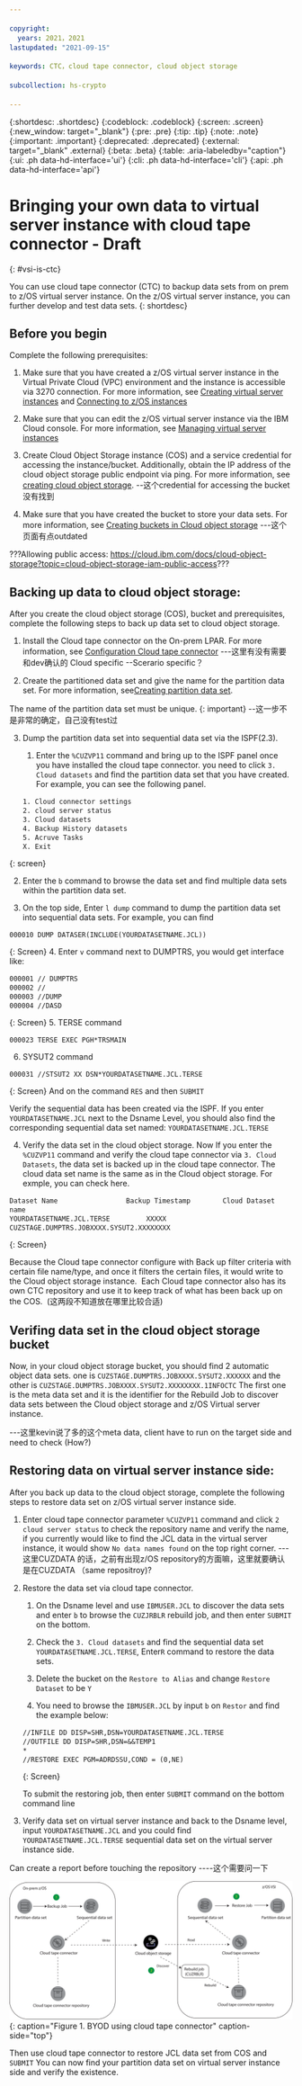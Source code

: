 ```yaml
---

copyright:
  years: 2021，2021
lastupdated: "2021-09-15"

keywords: CTC，cloud tape connector, cloud object storage

subcollection: hs-crypto

---
```


{:shortdesc: .shortdesc}
{:codeblock: .codeblock}
{:screen: .screen}
{:new_window: target="_blank"}
{:pre: .pre}
{:tip: .tip}
{:note: .note}
{:important: .important}
{:deprecated: .deprecated}
{:external: target="_blank" .external}
{:beta: .beta}
{:table: .aria-labeledby="caption"}
{:ui: .ph data-hd-interface='ui'}
{:cli: .ph data-hd-interface='cli'}
{:api: .ph data-hd-interface='api'}

# Bringing your own data to virtual server instance with cloud tape connector - Draft
{: #vsi-is-ctc}

You can use cloud tape connector (CTC) to backup data sets from on prem to z/OS virtual server instance. On the z/OS virtual server instance, you can further develop and test data sets.
{: shortdesc}

## Before you begin

Complete the following prerequisites:

1. Make sure that you have created a z/OS virtual server instance in the Virtual Private Cloud (VPC) environment and the instance is accessible via 3270 connection. For more information, see [Creating virtual server instances](docs/vpc?topic=vpc-creating-virtual-servers) and [Connecting to z/OS instances](/docs/vpc?topic=vpc-vsi_is_connecting_zos)

2. Make sure that you can edit the z/OS virtual server instance via the IBM Cloud console. For more information, see [Managing virtual server instances](docs/vpc?topic=vpc-managing-virtual-server-instances&interface=ui)

3. Create Cloud Object Storage instance (COS) and a service credential for accessing the instance/bucket. Additionally, obtain the IP address of the cloud object storage public endpoint via ping. For more information, see [creating cloud object storage](https://cloud.ibm.com/docs/cloud-object-storage?topic=cloud-object-storage-getting-started-cloud-object-storage).
--这个credential for accessing the bucket 没有找到

4. Make sure that you have created the bucket to store your data sets. For more information, see [Creating buckets in Cloud object storage](https://cloud.ibm.com/docs/cloud-object-storage?topic=cloud-object-storage-getting-started-cloud-object-storage#gs-create-buckets)   ---这个页面有点outdated

???Allowing public access: https://cloud.ibm.com/docs/cloud-object-storage?topic=cloud-object-storage-iam-public-access???

## Backing up data to cloud object storage:

After you create the cloud object storage (COS), bucket and prerequisites, complete the following steps to back up data set to cloud object storage.

1. Install the Cloud tape connector on the On-prem LPAR. For more information, see [Configuration Cloud tape connector](https://www.ibm.com/docs/en/cloud-tape-connector/2.1?topic=connector-configuration-summary)
---这里有没有需要和dev确认的 Cloud specific --Scerario specific？

2. Create the partitioned data set and give the name for the partition data set. For more information, see[Creating partition data set](https://www.ibm.com/docs/en/zos/2.4.0?topic=ispfpdf-creating-partitioned-data-set).

The name of the partition data set must be unique.
{: important}
--这一步不是非常的确定，自己没有test过

3. Dump the partition data set into sequential data set via the ISPF(2.3).
   1. Enter the `%CUZVP11` command and bring up to the ISPF panel once you have installed the cloud tape connector. you need to click `3. Cloud datasets` and find the partition data set that you have created. For example, you can see the following panel.

   ```
   1. Cloud connector settings
   2. cloud server status
   3. Cloud datasets
   4. Backup History datasets
   5. Acruve Tasks
   X. Exit
   ```
{: screen}

   2. Enter the `b` command to browse the data set and find multiple data sets within the partition data set.

   3. On the top side, Enter `l dump` command to dump the partition data set into sequential data sets. For example, you can find

   ```
   000010 DUMP DATASER(INCLUDE(YOURDATASETNAME.JCL))
   ```
   {: Screen}
   4. Enter `v` command next to DUMPTRS, you would get interface like:

```
000001 // DUMPTRS
000002 //
000003 //DUMP
000004 //DASD
```
{: Screen}
   5. TERSE command
   ```
   000023 TERSE EXEC PGH*TRSMAIN
   ```
   6. SYSUT2 command
   ```
   000031 //STSUT2 XX DSN*YOURDATASETNAME.JCL.TERSE
   ```
   {: Screen}
   And on the command `RES` and then `SUBMIT`

   Verify the sequential data has been created via the ISPF. If you enter `YOURDATASETNAME.JCL` next to the Dsname Level, you should also find the corresponding sequential data set named: `YOURDATASETNAME.JCL.TERSE`

4. Verify the data set in the cloud object storage. Now If you enter the `%CUZVP11` command and verify the cloud tape connector via `3. Cloud Datasets`, the data set is backed up in the cloud tape connector. The cloud data set name is the same as in the Cloud object storage. For exmple, you can check here.
```
Dataset Name                 Backup Timestamp        Cloud Dataset name
YOURDATASETNAME.JCL.TERSE         XXXXX              CUZSTAGE.DUMPTRS.JOBXXXX.SYSUT2.XXXXXXXX
```
{: Screen}


Because the Cloud tape connector configure with Back up filter criteria with certain file name/type, and once it filters the certain files, it would write to the Cloud object storage instance. 
Each Cloud tape connector also has its own CTC repository and use it to keep track of what has been back up on the COS.  (这两段不知道放在哪里比较合适)
 

## Verifing data set in the cloud object storage bucket

Now, in your cloud object storage bucket, you should find 2 automatic object data sets. one is `CUZSTAGE.DUMPTRS.JOBXXXX.SYSUT2.XXXXXX` and the other is `CUZSTAGE.DUMPTRS.JOBXXXX.SYSUT2.XXXXXXXX.1INFOCTC`
The first one is the meta data set and it is the identifier for the Rebuild Job to discover data sets between the Cloud object storage and z/OS Virtual server instance.

---这里kevin说了多的这个meta data, client have to run on the target side and need to check (How?)


## Restoring data on virtual server instance side:

After you back up data to the cloud object storage, complete the following steps to restore data set on z/OS virtual server instance side.

1. Enter cloud tape connector parameter `%CUZVP11` command and click `2 cloud server status` to check the repository name and verify the name, if you currently would like to find the JCL data in the  virtual server instance, it would show `No data names found` on the top right corner.
---这里CUZDATA 的话，之前有出现z/OS repository的方面嘛，这里就要确认是在CUZDATA （same repositroy)?

2. Restore the data set via cloud tape connector.

   1. On the Dsname level and use `IBMUSER.JCL` to discover the data sets and enter `b` to browse the `CUZJRBLR` rebuild job, and then enter `SUBMIT` on the bottom.  

   2. Check the `3. Cloud datasets` and find the sequential data set `YOURDATASETNAME.JCL.TERSE`, Enter`R` command to restore the data sets.

   3. Delete the bucket on the `Restore to Alias` and change `Restore Dataset` to be `Y`

   4. You need to browse the `IBMUSER.JCL` by input `b` on `Restor` and find the example below:
   ```
   //INFILE DD DISP=SHR,DSN=YOURDATASETNAME.JCL.TERSE
   //OUTFILE DD DISP=SHR,DSN=&&TEMP1
   *
   //RESTORE EXEC PGM=ADRDSSU,COND = (0,NE)
   ```
   {: Screen}

   To submit the restoring job, then enter `SUBMIT` command on the bottom command line

3. Verify data set on virtual server instance and back to the Dsname level, input `YOURDATASETNAME.JCL` and you could find `YOURDATASETNAME.JCL.TERSE` sequential data set on the virtual server instance side.


Can create a report before touching the repository ----这个需要问一下


![BYOD using cloud tape connector](images/vpc-byod-ctc.svg "Figure showing BYOD using cloud tape connector"){: caption="Figure 1. BYOD using cloud tape connector" caption-side="top"}

Then use cloud tape connector to restore JCL data set from COS and `SUBMIT`
You can now find your partition data set on virtual server instance side and verify the existence.
